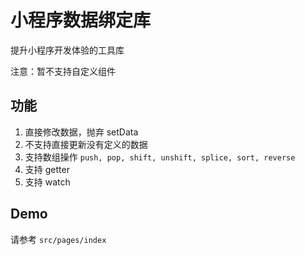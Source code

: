 # 小程序数据绑定库

提升小程序开发体验的工具库

注意：暂不支持自定义组件

## 功能

1. 直接修改数据，抛弃 setData
2. 不支持直接更新没有定义的数据
3. 支持数组操作 `push, pop, shift, unshift, splice, sort, reverse`
4. 支持 getter
5. 支持 watch

## Demo

请参考 `src/pages/index`
